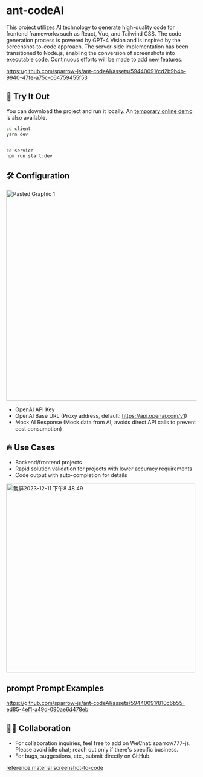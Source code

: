 # ant-codeAI

This project utilizes AI technology to generate high-quality code for frontend frameworks such as React, Vue, and Tailwind CSS. The code generation process is powered by GPT-4 Vision and is inspired by the screenshot-to-code approach. The server-side implementation has been transitioned to Node.js, enabling the conversion of screenshots into executable code. Continuous efforts will be made to add new features.

https://github.com/sparrow-js/ant-codeAI/assets/59440091/cd2b9b4b-9940-47fe-a75c-c64759455f53

## 🚀 Try It Out
You can download the project and run it locally. An [temporary online demo](https://service-1fiqz1da-1253530766.gz.tencentapigw.com/release/) is also available.

```bash
cd client
yarn dev


cd service
npm run start:dev
```
## 🛠 Configuration
<img width="558" alt="Pasted Graphic 1" src="https://github.com/sparrow-js/firefly/assets/59440091/2daf0da1-dc53-4c2a-b450-2667abcf940b">

- OpenAI API Key
- OpenAI Base URL (Proxy address, default: https://api.openai.com/v1)
- Mock AI Response (Mock data from AI, avoids direct API calls to prevent cost consumption)


## 🔥 Use Cases
- Backend/frontend projects
- Rapid solution validation for projects with lower accuracy requirements
- Code output with auto-completion for details

<img width="500" alt="截屏2023-12-11 下午8 48 49" src="https://github.com/sparrow-js/firefly-codeAI/assets/59440091/781e496e-6141-413b-804a-72e7c17f0fe1">

## prompt Prompt Examples

https://github.com/sparrow-js/ant-codeAI/assets/59440091/810c6b55-ed85-4ef1-a49d-090ae6d478eb

##  🙋‍♂️ Collaboration
- For collaboration inquiries, feel free to add on WeChat: sparrow777-js. Please avoid idle chat; reach out only if there's specific business.
- For bugs, suggestions, etc., submit directly on GitHub.


[reference material screenshot-to-code](https://github.com/abi/screenshot-to-code)
